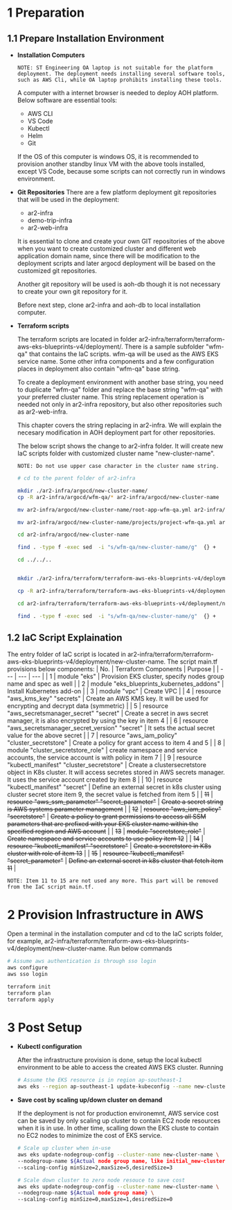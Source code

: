 # 1 Preparation
## 1.1 Prepare Installation Environment
- __Installation Computers__
    
    `NOTE: ST Engineering OA laptop is not suitable for the platform deployment. The deployment needs installing several software tools, such as AWS Cli, while OA laptop prohibits installing these tools.`

    A computer with a internet browser is needed to deploy AOH platform. Below software are essential tools:
    
    - AWS CLI
    - VS Code
    - Kubectl
    - Helm
    - Git

    If the OS of this computer is windows OS, it is recommended to provision another standby linux VM with the above tools installed, except VS Code, because some scripts can not correctly run in windows environment.   

- __Git Repositories__
    There are a few platform deployment git repositories that will be used in the deployment:
    - ar2-infra
    - demo-trip-infra
    - ar2-web-infra
    
    It is essential to clone and create your own GIT repositories of the above when you want to create customized cluster and different web application domain name, since there will be modification to the deployment scripts and later argocd deployment will be based on the customized git repositories. 
    
    Another git repository will be used is aoh-db though it is not necessary to create your own git repository for it.
    
    Before next step, clone ar2-infra and aoh-db to local installation computer.

- __Terraform scripts__

    The terraform scripts are located in folder ar2-infra/terraform/terraform-aws-eks-blueprints-v4/deployment/. There is a sample subfolder "wfm-qa" that contains the IaC scripts. wfm-qa will be used as the AWS EKS service name. Some other infra components and a few configuration places in deployment also contain "wfm-qa" base string.

    To create a deployment environment with another base string, you need to duplicate "wfm-qa" folder and replace the base string "wfm-qa" with your preferred cluster name. This string replacement operation is needed not only in ar2-infra repository, but also other repositories such as ar2-web-infra. 
    
    This chapter covers the string replacing in ar2-infra. We will explain the necesary modification in AOH deployment part for other repositories.

    The below script shows the change to ar2-infra folder. It will create new IaC scripts folder with customized cluster name "new-cluster-name". 
    
    `NOTE: Do not use upper case character in the cluster name string.`
    ```bash
    # cd to the parent folder of ar2-infra
    
    mkdir ./ar2-infra/argocd/new-cluster-name/
    cp -R ar2-infra/argocd/wfm-qa/* ar2-infra/argocd/new-cluster-name

    mv ar2-infra/argocd/new-cluster-name/root-app-wfm-qa.yml ar2-infra/argocd/new-cluster-name/root-app-new-cluster-name.yml

    mv ar2-infra/argocd/new-cluster-name/projects/project-wfm-qa.yml ar2-infra/argocd/new-cluster-name/projects/project-new-cluster-name.yml

    cd ar2-infra/argocd/new-cluster-name

    find . -type f -exec sed  -i "s/wfm-qa/new-cluster-name/g"  {} +

    cd ../../..


    mkdir ./ar2-infra/terraform/terraform-aws-eks-blueprints-v4/deployment/new-cluster-name

    cp -R ar2-infra/terraform/terraform-aws-eks-blueprints-v4/deployment/wfm-qa/* ar2-infra/terraform/terraform-aws-eks-blueprints-v4/deployment/new-cluster-name

    cd ar2-infra/terraform/terraform-aws-eks-blueprints-v4/deployment/new-cluster-name

    find . -type f -exec sed  -i "s/wfm-qa/new-cluster-name/g"  {} +
    ```


## 1.2 IaC Script Explaination
The entry folder of IaC script is located in ar2-infra/terraform/terraform-aws-eks-blueprints-v4/deployment/new-cluster-name. The script main.tf provisions below components:
| No. | Terraform Components | Purpose |
| --- | --- | --- |
| 1 | module  "eks" | Provision EKS cluster, specify nodes group name and spec as well |
| 2 | module  "eks_blueprints_kubernetes_addons" | Install Kubernetes add-on |
| 3 | module "vpc" | Create VPC |
| 4 | resource "aws_kms_key"  "secrets" | Create an AWS KMS key. It will be used for encrypting and decrypt data (symmetric) |
| 5 | resource  "aws_secretsmanager_secret" "secret" | Create a secret in aws secret manager, it is also encrypted by using the key in item 4 |
| 6 | resource  "aws_secretsmanager_secret_version" "secret" | It sets the actual secret value for the above secret |
| 7 | resource "aws_iam_policy"  "cluster_secretstore" | Create a policy for grant access to item 4 and 5 |
| 8 | module  "cluster_secretstore_role" | create namespace and service accounts, the service account is with policy in item 7 |
| 9 | resource "kubectl_manifest"  "cluster_secretstore" | Create a clustersecretstore object in  K8s cluster. It will access secretes stored in AWS secrets manager. It uses the service account created by item 8 |
| 10 | resource "kubectl_manifest"  "secret" | Define an external secret in k8s cluster using cluster secret store item 9, the secret value is fetched from item 5 |
| ~~11~~ | ~~resource "aws_ssm_parameter" "secret_parameter"~~ | ~~Create a secret string is AWS systems parameter management~~ |
| ~~12~~ | ~~resource "aws_iam_policy"  "secretstore"~~ | ~~Create a policy to grant permissions to access all SSM parameters that are prefixed with your EKS cluster name within the specified region and AWS account~~  |
| ~~13~~ | ~~module "secretstore_role"~~ | ~~Create namespace and service accounts to use policy item 12~~ |
| ~~14~~ | ~~resource "kubectl_manifest"  "secretstore"~~ | ~~Create a secretstore in K8s cluster with role of item 13~~ |
| ~~15~~ | ~~resource "kubectl_manifest"  "secret_parameter"~~ | ~~Define an external secret in k8s cluster that fetch item 11~~ |

`NOTE: Item 11 to 15 are not used any more. This part will be removed from the IaC script main.tf.`



# 2 Provision Infrastructure in AWS
Open a terminal in the installation computer and cd to the IaC scripts folder, for example, ar2-infra/terraform/terraform-aws-eks-blueprints-v4/deployment/new-cluster-name. Run below commands
```bash
# Assume aws authentication is through sso login
aws configure
aws sso login

terraform init
terraform plan
terraform apply
```

# 3 Post Setup
- __Kubectl configuration__

    After the infrastructure provision is done, setup the local kubectl environment to be able to access the created AWS EKS cluster. Running
    ```bash
    # Assume the EKS resource is in region ap-southeast-1
    aws eks --region ap-southeast-1 update-kubeconfig --name new-cluster-name
    ```

- __Save cost by scaling up/down cluster on demand__

    If the deployment is not for production environemnt, AWS service cost can be saved by only scaling up cluster to contain EC2 node resources when it is in use. In other time, scalling down the EKS cluste to contain no EC2 nodes to minimize the cost of EKS service.

    ```bash
    # Scale up cluster when in-use
    aws eks update-nodegroup-config --cluster-name new-cluster-name \
    --nodegroup-name ${Actual node group name, like initial_new-cluster-name-...} \
    --scaling-config minSize=2,maxSize=5,desiredSize=3

    # Scale down cluster to zero node resouce to save cost
    aws eks update-nodegroup-config --cluster-name new-cluster-name \
    --nodegroup-name ${Actual node group name} \
    --scaling-config minSize=0,maxSize=1,desiredSize=0

    ```

